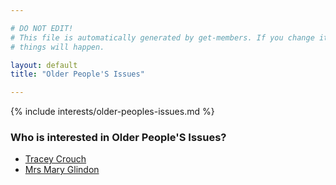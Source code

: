 ```yaml
---

# DO NOT EDIT!
# This file is automatically generated by get-members. If you change it, bad
# things will happen.

layout: default
title: "Older People'S Issues"

---
```


{% include interests/older-peoples-issues.md %}

### Who is interested in Older People'S Issues?


* [Tracey Crouch](/members/tracey-crouch.html)
* [Mrs Mary Glindon](/members/mrs-mary-glindon.html)
